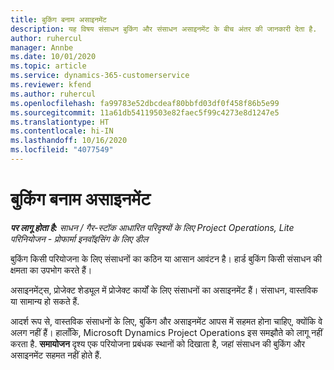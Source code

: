 ```yaml
---
title: बुकिंग बनाम असाइनमेंट
description: यह विषय संसाधन बुकिंग और संसाधन असाइनमेंट के बीच अंतर की जानकारी देता है.
author: ruhercul
manager: Annbe
ms.date: 10/01/2020
ms.topic: article
ms.service: dynamics-365-customerservice
ms.reviewer: kfend
ms.author: ruhercul
ms.openlocfilehash: fa99783e52dbcdeaf80bbfd03df0f458f86b5e99
ms.sourcegitcommit: 11a61db54119503e82faec5f99c4273e8d1247e5
ms.translationtype: HT
ms.contentlocale: hi-IN
ms.lasthandoff: 10/16/2020
ms.locfileid: "4077549"
---
```

# <a name="bookings-vs-assignments"></a>बुकिंग बनाम असाइनमेंट

_**पर लागू होता है:** साधन / गैर-स्टॉक आधारित परिदृश्यों के लिए Project Operations, Lite परिनियोजन - प्रोफार्मा इनवॉइसिंग के लिए डील_

बुकिंग किसी परियोजना के लिए संसाधनों का कठिन या आसान आवंटन है। हार्ड बुकिंग किसी संसाधन की क्षमता का उपभोग करते हैं। 

असाइनमेंट्स, प्रोजेक्ट शेड्यूल में प्रोजेक्ट कार्यों के लिए संसाधनों का असाइनमेंट हैं। संसाधन, वास्तविक या सामान्य हो सकते हैं. 

आदर्श रूप से, वास्तविक संसाधनों के लिए, बुकिंग और असाइनमेंट आपस में सहमत होना चाहिए, क्योंकि वे अलग नहीं हैं। हालाँकि, Microsoft Dynamics Project Operations इस समझौते को लागू नहीं करता है. **समायोजन** दृश्य एक परियोजना प्रबंधक स्थानों को दिखाता है, जहां संसाधन की बुकिंग और असाइनमेंट सहमत नहीं होते हैं.
